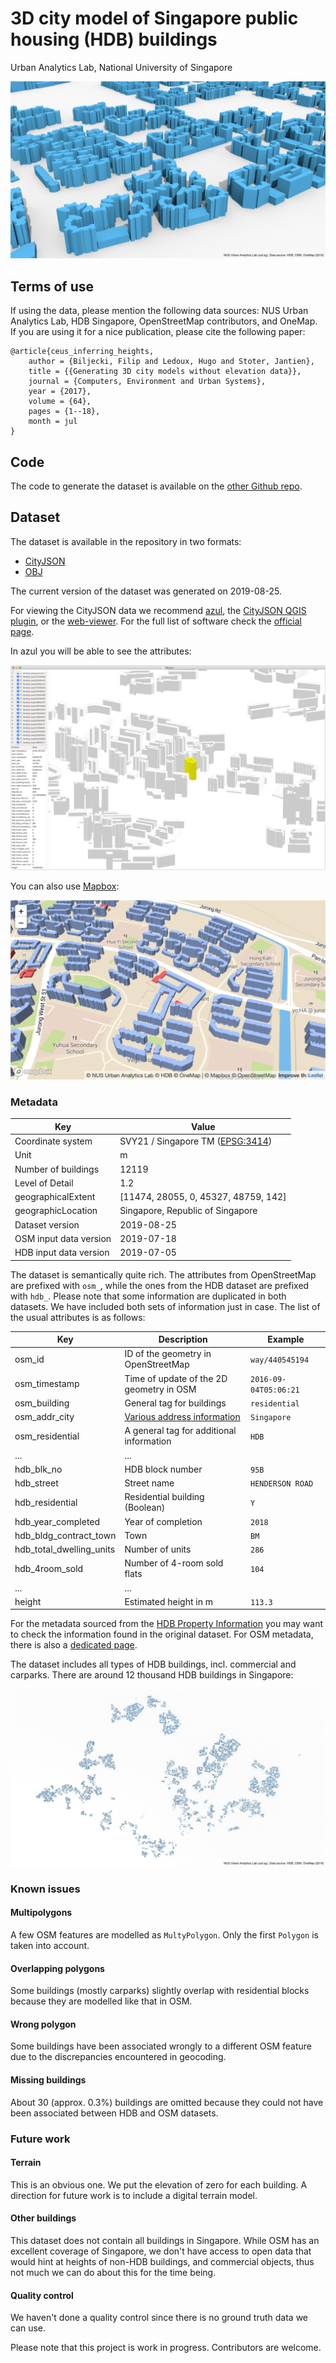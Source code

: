 # 3D city model of Singapore public housing (HDB) buildings

Urban Analytics Lab, National University of Singapore

![](hdb3d-c1_att.png)

## Terms of use

If using the data, please mention the following data sources: NUS Urban Analytics Lab, HDB Singapore, OpenStreetMap contributors, and OneMap.
If you are using it for a nice publication, please cite the following paper:

```
@article{ceus_inferring_heights,
    author = {Biljecki, Filip and Ledoux, Hugo and Stoter, Jantien},
    title = {{Generating 3D city models without elevation data}},
    journal = {Computers, Environment and Urban Systems},
    year = {2017},
    volume = {64},
    pages = {1--18},
    month = jul
}
```


## Code

The code to generate the dataset is available on the [other Github repo](https://github.com/ualsg/hdb3d-code).


## Dataset

The dataset is available in the repository in two formats: 

* [CityJSON](https://www.cityjson.org)
* [OBJ](https://en.wikipedia.org/wiki/Wavefront_.obj_file)

The current version of the dataset was generated on 2019-08-25.

For viewing the CityJSON data we recommend [azul](https://itunes.apple.com/nl/app/azul/id1173239678?mt=12), the [CityJSON QGIS plugin](https://github.com/tudelft3d/cityjson-qgis-plugin), or the [web-viewer](https://viewer.cityjson.org/).
For the full list of software check the [official page](https://www.cityjson.org/software/).

In azul you will be able to see the attributes:

![The dataset in azul](azul-hdb.png)

You can also use [Mapbox](https://www.mapbox.com):

![The dataset in Mapbox](hdb3d-mapbox.png)


### Metadata


| Key           | Value                    |
| ------------------| ------------------------------ |
| Coordinate system | SVY21 / Singapore TM ([EPSG:3414](https://epsg.io/3414)) |
| Unit | m |
| Number of buildings   | 12119   |
| Level of Detail   | 1.2 |
| geographicalExtent |  [11474, 28055, 0, 45327, 48759, 142] |
| geographicLocation | Singapore, Republic of Singapore |
| Dataset version | 2019-08-25 |
| OSM input data version | 2019-07-18 |
| HDB input data version | 2019-07-05 |

The dataset is semantically quite rich.
The attributes from OpenStreetMap are prefixed with `osm_`, while the ones from the HDB dataset are prefixed with `hdb_`.
Please note that some information are duplicated in both datasets.
We have included both sets of information just in case.
The list of the usual attributes is as follows:

| Key | Description | Example |
| --- | --- | --- |
| osm_id | ID of the geometry in OpenStreetMap | `way/440545194` |
| osm_timestamp | Time of update of the 2D geometry in OSM | `2016-09-04T05:06:21` |
| osm_building | General tag for buildings | `residential` |
| osm_addr_city | [Various address information](https://wiki.openstreetmap.org/wiki/Key:addr) | `Singapore` |
| osm_residential | A general tag for additional information | `HDB` |
| ... | ... |  |
| hdb_blk_no | HDB block number | `95B` |
| hdb_street | Street name | `HENDERSON ROAD` |
| hdb_residential | Residential building (Boolean) | `Y` |
| hdb_year_completed | Year of completion | `2018` |
| hdb_bldg_contract_town | Town | `BM` |
| hdb_total_dwelling_units | Number of units | `286` | 
| hdb_4room_sold | Number of 4-room sold flats | `104` |
| ... | ... |  |
| height | Estimated height in m | `113.3` |

For the metadata sourced from the [HDB Property Information](https://data.gov.sg/dataset/hdb-property-information) you may want to check the information found in the original dataset.
For OSM metadata, there is also a [dedicated page](https://wiki.openstreetmap.org/wiki/Key:building).

The dataset includes all types of HDB buildings, incl. commercial and carparks.
There are around 12 thousand HDB buildings in Singapore:

![](hdb3d-c3_att.png)

### Known issues

#### Multipolygons

A few OSM features are modelled as `MultyPolygon`. Only the first `Polygon` is taken into account.

#### Overlapping polygons

Some buildings (mostly carparks) slightly overlap with residential blocks because they are modelled like that in OSM.

#### Wrong polygon

Some buildings have been associated wrongly to a different OSM feature due to the discrepancies encountered in geocoding.

#### Missing buildings

About 30 (approx. 0.3%) buildings are omitted because they could not have been associated between HDB and OSM datasets.

### Future work

#### Terrain

This is an obvious one.
We put the elevation of zero for each building.
A direction for future work is to include a digital terrain model. 

#### Other buildings

This dataset does not contain all buildings in Singapore.
While OSM has an excellent coverage of Singapore, we don't have access to open data that would hint at heights of non-HDB buildings, and commercial objects, thus not much we can do about this for the time being.


#### Quality control

We haven't done a quality control since there is no ground truth data we can use.

Please note that this project is work in progress.
Contributors are welcome.

